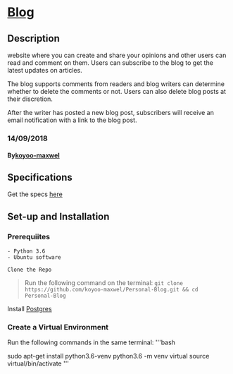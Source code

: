 # [Blog]()

## Description

website where you can create and share your opinions and other users can read and comment on them.
Users can subscribe to the blog to get the latest updates on articles.

The blog supports comments from readers and blog writers can determine whether to delete the comments or not. Users can also delete blog posts at their discretion.

After the writer has posted a new blog post, subscribers will receive an email notification with a link to the blog post.

### 14/09/2018

#### By[koyoo-maxwel](https://git.heroku.com/koyooblogit.git)

## Specifications

Get the specs [here](https://github.com/koyoo-maxwel/Personal-Blog/blob/master/SPEC.md)

## Set-up and Installation

### Prerequiites

    - Python 3.6
    - Ubuntu software

`Clone the Repo`

> Run the following command on the terminal:
`git clone https://github.com/koyoo-maxwel/Personal-Blog.git && cd Personal-Blog`

Install [Postgres](https://www.postgresql.org/download/)

### Create a Virtual Environment

Run the following commands in the same terminal:
'''bash

sudo apt-get install python3.6-venv
python3.6 -m venv virtual
source virtual/bin/activate
'''
